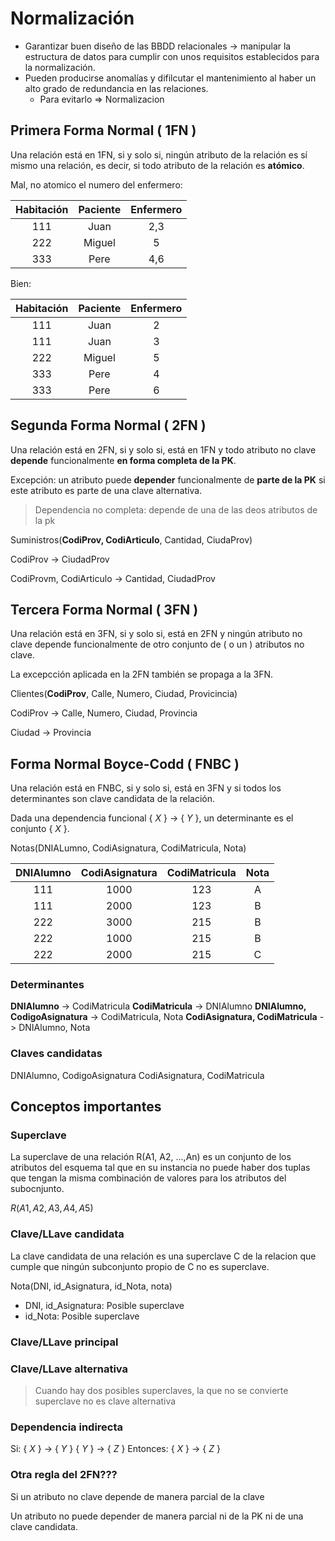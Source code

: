 # Normalización
- Garantizar buen diseño de las BBDD relacionales -> manipular la estructura de datos para cumplir con unos requisitos establecidos para la normalización.
- Pueden producirse anomalías y difilcutar el mantenimiento al haber un alto grado de redundancia en las relaciones.
	- Para evitarlo => Normalizacion
## Primera Forma Normal ( 1FN )
Una relación está en 1FN, si y solo si, ningún atributo de la relación es sí mismo una relación, es decir, si todo atributo de la relación es **atómico**.

Mal, no atomico el numero del enfermero:

Habitación | Paciente | Enfermero
:--: | :--: | :--:
111 | Juan | 2,3
222 | Miguel | 5
333 | Pere | 4,6 

Bien:

Habitación | Paciente | Enfermero
:--: | :--: | :--:
111 | Juan | 2
111 | Juan | 3
222 | Miguel | 5
333 | Pere | 4 
333 | Pere | 6 

## Segunda Forma Normal ( 2FN )
Una relación está en 2FN, si y solo si, está en 1FN y todo atributo no clave **depende** funcionalmente **en forma completa de la PK**.

Excepción: un atributo puede **depender** funcionalmente de **parte de la PK** si este atributo es parte de una clave alternativa. 

> Dependencia no completa: depende de una de las deos atributos de la pk

Suministros(**CodiProv, CodiArticulo**, Cantidad, CiudaProv)

CodiProv -> CiudadProv

CodiProvm, CodiArticulo -> Cantidad, CiudadProv
## Tercera Forma Normal ( 3FN )
Una relación está en 3FN, si y solo si, está en 2FN y ningún atributo no clave depende funcionalmente de otro conjunto  de ( o un ) atributos no clave.

La excepcción aplicada en la 2FN también se propaga a la 3FN.

Clientes(**CodiProv**, Calle, Numero, Ciudad, Provicincia)

CodiProv -> Calle, Numero, Ciudad, Provincia

Ciudad -> Provincia

## Forma Normal Boyce-Codd ( FNBC )
Una relación está en FNBC, si y solo si, está en 3FN y si todos los determinantes son clave candidata de la relación.

Dada una dependencia funcional { $X$ } -> { $Y$ }, un determinante es el conjunto { $X$ }.

Notas(DNIALumno, CodiAsignatura, CodiMatricula, Nota)

DNIAlumno | CodiAsignatura | CodiMatricula | Nota
:--: | :--: | :--: | :--:
111 | 1000 | 123 | A
111 | 2000 | 123 | B
222 | 3000 | 215 | B
222 | 1000 | 215 | B
222 | 2000 | 215 | C

### Determinantes
**DNIAlumno** -> CodiMatricula
**CodiMatricula** -> DNIAlumno
**DNIAlumno, CodigoAsignatura** -> CodiMatricula, Nota
**CodiAsignatura, CodiMatricula** -> DNIAlumno, Nota
### Claves candidatas
DNIAlumno, CodigoAsignatura 
CodiAsignatura, CodiMatricula
## Conceptos importantes
### Superclave
La superclave de una relación R(A1, A2, ...,An) es un conjunto de los atributos del esquema tal que en su instancia no puede haber dos tuplas que tengan la misma combinación de valores para los atributos del subocnjunto.

$R(A1, A2, A3, A4, A5)$

### Clave/LLave candidata
La clave candidata de una relación es una superclave C de la relacion que cumple que ningún subconjunto propio de C no es superclave.

Nota(DNI, id_Asignatura, id_Nota, nota)
- DNI, id_Asignatura: Posible superclave
- id_Nota: Posible superclave

### Clave/LLave principal

### Clave/LLave alternativa
> Cuando hay dos posibles superclaves, la que no se convierte superclave no es clave alternativa
### Dependencia indirecta
Si:
{ $X$ } -> { $Y$ }
{ $Y$ } -> { $Z$ }
Entonces:
{ $X$ } -> { $Z$ }

### Otra regla del 2FN???
Si un atributo no clave depende de manera parcial de la clave

Un atributo no puede depender de manera parcial ni de la PK ni de una clave candidata.
